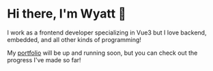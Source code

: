 # Hi there, I'm Wyatt 👋

<!--
**wy4tt/wy4tt** is a ✨ _special_ ✨ repository because its `README.md` (this file) appears on your GitHub profile.

Here are some ideas to get you started:

- 🔭 I’m currently working on ...
- 🌱 I’m currently learning ...
- 👯 I’m looking to collaborate on ...
- 🤔 I’m looking for help with ...
- 💬 Ask me about ...
- 📫 How to reach me: ...
- 😄 Pronouns: ...
- ⚡ Fun fact: ...
-->

I work as a frontend developer specializing in Vue3 but I love backend, embedded, and all other kinds of programming!

My [portfolio](wy4tt.github.io) will be up and running soon, but you can check out the progress I've made so far!
